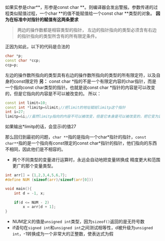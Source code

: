 





如果实参是char**，形参是const char **。则编译器会发出警报。参数传递的过程类似赋值过程，一个char **的值不能赋值给一个const char **类型的对象。
 **因为在标准中对指针的赋值有这两条要求**

> 两边的操作数都是相容类型的指针，
>  左边的指针指向的类型必须含有右边的指针指向的类型所含有的所有限定条件。

正因为如此，以下的代码是合法的



```cpp
char *p;
const char *ccp;
ccp=p;
```

左边的操作数所指向的类型具有右边的操作数所指向的类型的所有限定符，以及自身的const限定符
 **另：**
 const char *指的不是一个有限定内容的char指针，而是一个指向const char类型的指针。也就是说const char *指针的内容是可以改变的，但是它指向的内容是不可以被改变的。
 所以：



```cpp
const int limit=10;
const int *limitp=&limit;//把limit的地址赋给limitp这个指针
int i=27;
limitp=&i;//虽然limitp指向的内容不可以被改变，但是它本身是可以被改变的，把它变为i所在的地址
```

如果输出*limitp的话，会显示i的值27

那么回归到最初的问题，`char **`指的是指向一个char\*指针的指针，`const char**`指的是一个指向有const限定的const char*指针的指针，他们指向的东西不相同，因此他们是不相容的。





- 两个不同类型的变量进行运算时，永远会自动地把变量转换成
  精度更大和范围更广的那个变量类型。

```C
int arr[] = {1,2,3,4,5,6,7};
#define NUM (sizeof(arr)/sizeof(arr[0]))

void main(){
    int d = -1, x;
    
    if(d <= NUM - 2)
        x = arr[d + 1];
}
```

- NUM定义的值是`unsigned int`类型，因为`sizeof()`返回的是无符号数
- if语句在`signed int`和`unsigned int`之间测试相等性，d被升级为`unsigned int`，-1转换成为一个非常大的正整数，使表达式为假

